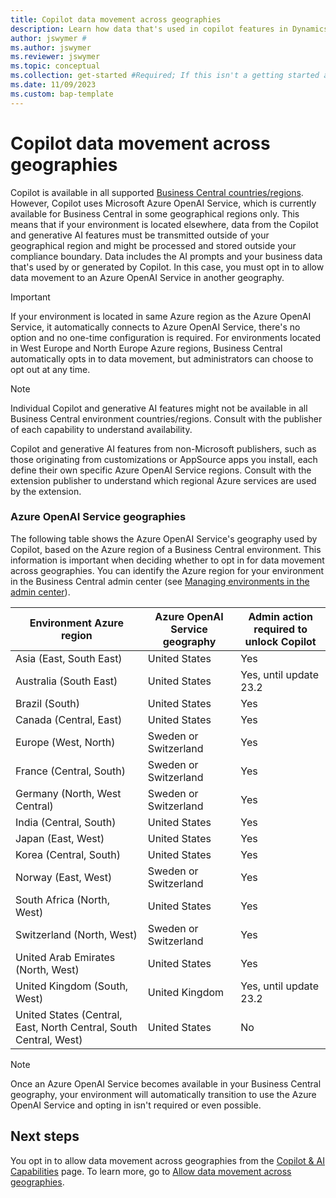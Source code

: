 ```yaml
---
title: Copilot data movement across geographies
description: Learn how data that's used in copilot features in Dynamics 365 Business Central moves across geographies where Azure OpenAI Service isn't available by default.
author: jswymer #
ms.author: jswymer
ms.reviewer: jswymer
ms.topic: conceptual
ms.collection: get-started #Required; If this isn't a getting started article, don't remove the attribute, but leave the value blank. The values for this attribute will be updated over time.
ms.date: 11/09/2023
ms.custom: bap-template 
---
```


# Copilot data movement across geographies 

Copilot is available in all supported [Business Central countries/regions](/dynamics365/business-central/dev-itpro/compliance/apptest-countries-and-translations). However, Copilot uses Microsoft Azure OpenAI Service, which is currently available for Business Central in some geographical regions only. This means that if your environment is located elsewhere, data from the Copilot and generative AI features must be transmitted outside of your geographical region and might be processed and stored outside your compliance boundary. Data includes the AI prompts and your business data that's used by or generated by Copilot. In this case, you must opt in to allow data movement to an Azure OpenAI Service in another geography. <!--For a list of geographies, refer to the [Azure OpenAI Service geographies](#azure-openai-service-geographies) section that follows.-->

> [!IMPORTANT]
> If your environment is located in same Azure region as the Azure OpenAI Service, it automatically connects to Azure OpenAI Service, there's no option and no one-time configuration is required. For environments located in West Europe and North Europe Azure regions, Business Central automatically opts in to data movement, but administrators can choose to opt out at any time.

> [!NOTE]
> Individual Copilot and generative AI features might not be available in all Business Central environment countries/regions. Consult with the publisher of each capability to understand availability.
> 
> Copilot and generative AI features from non-Microsoft publishers, such as those originating from customizations or AppSource apps you install, each define their own specific Azure OpenAI Service regions. Consult with the extension publisher to understand which regional Azure services are used by the extension. 

### Azure OpenAI Service geographies

The following table shows the Azure OpenAI Service's geography used by Copilot, based on the Azure region of a Business Central environment. This information is important when deciding whether to opt in for data movement across geographies. You can identify the Azure region for your environment in the Business Central admin center (see [Managing environments in the admin center](/dynamics365/business-central/dev-itpro/administration/tenant-admin-center-environments)).

| Environment Azure region| Azure OpenAI Service geography|Admin action required to unlock Copilot| 
| - | - | - |
|Asia (East, South East) |United States|Yes|
|Australia (South East)| United States |Yes, until update 23.2 |
|Brazil (South) |United States|Yes|
|Canada (Central, East)|United States|Yes|
|Europe (West, North)| Sweden or Switzerland |Yes|
|France (Central, South)| Sweden or Switzerland |Yes|
|Germany (North, West Central)| Sweden or Switzerland |Yes|
|India (Central, South)|United States|Yes|
|Japan (East, West)|United States|Yes|
|Korea (Central, South)|United States|Yes|
|Norway (East, West)|Sweden or Switzerland |Yes|
|South Africa (North, West)|United States|Yes|
|Switzerland (North, West) |Sweden or Switzerland |Yes|
|United Arab Emirates (North, West)|United States|Yes|
|United Kingdom (South, West)|United Kingdom|Yes, until update 23.2|
|United States (Central, East, North Central, South Central, West) |United States|No|

> [!NOTE]
> Once an Azure OpenAI Service becomes available in your  Business Central geography, your environment will automatically transition to use the Azure OpenAI Service and opting in isn't required or even possible.  
<!--

BC geos base on https://dynamics.microsoft.com/en-us/availability-reports/georeport/
case "AUSTRALIAEAST":
            case "AUSTRALIASOUTHEAST":
                return new CapiRegion("au", 2);
            case "BRAZILSOUTH":
                return new CapiRegion("br", 2);
            case "CANADACENTRAL":
            case "CANADAEAST":
                return new CapiRegion("ca", 2);
            case "CENTRALINDIA":
            case "SOUTHINDIA":
                return new CapiRegion("in", 1);
            case "EASTASIA":
                return new CapiRegion("as", 2);
            case "EASTUS":
            case "EASTUS2":
            case "SOUTHCENTRALUS":
            case "CENTRALUS":
            case "NORTHCENTRALUS":
            case "WESTUS":
            case "US":
                return new CapiRegion("us", 9, HasGpt4InGeo: true, HasTurboInGeo: true);
            case "FRANCECENTRAL":
            case "FRANCESOUTH":
                return new CapiRegion("fr", 1);
            case "GERMANYNORTH":
            case "GERMANYWESTCENTRAL":
                return new CapiRegion("de", 1);
            case "JAPANEAST":
            case "JAPANWEST":
                return new CapiRegion("jp", 1);
            case "KOREACENTRAL":
            case "KOREASOUTH":
                return new CapiRegion("kr", 1);
            case "NORWAYEAST":
            case "NORWAYWEST":
                return new CapiRegion("no", 1);
            case "SOUTHAFRICANORTH":
            case "SOUTHWESTAFRICA":
                return new CapiRegion("za", 1);
            case "SOUTHEASTASIA":
                return new CapiRegion("sg", 1);
            case "SWITZERLANDNORTH":
            case "SWITZERLANDWEST":
                return new CapiRegion("ch", 1, HasTurboInGeo: true);
            case "UKSOUTH":
            case "UKWEST":
                return new CapiRegion("uk", 2);
            case "NORTHEUROPE":
            case "WESTEUROPE":
                return new CapiRegion("eu", 10);
            case "UAENORTH":
            case "UAECENTRAL":
                return new CapiRegion("ae", 1);

-->

## Next steps

You opt in to allow data movement across geographies from the [Copilot & AI Capabilities](https://businesscentral.dynamics.com/?page=7775) page. To learn more, go to [Allow data movement across geographies](enable-ai.md#allow-data-movement-across-geographies).
